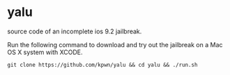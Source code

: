 # yalu
source code of an incomplete ios 9.2 jailbreak.

Run the following command to download and try out the jailbreak on a Mac OS X system with XCODE.

```git clone https://github.com/kpwn/yalu && cd yalu && ./run.sh```
